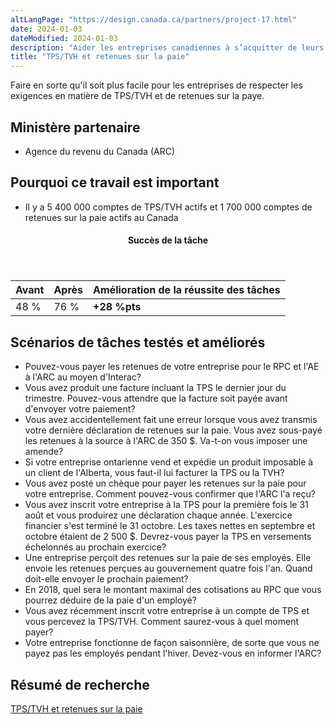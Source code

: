 ```yaml
---
altLangPage: "https://design.canada.ca/partners/project-17.html"
date: 2024-01-03
dateModified: 2024-01-03
description: "Aider les entreprises canadiennes à s’acquitter de leurs obligations en matière de taxe sur les produits et services (TPS), de taxe de vente harmonisée (TVH) et de retenues sur la paye. Date : Novembre 2017"
title: "TPS/TVH et retenues sur la paie"
---
```

<p>Faire en sorte qu'il soit plus facile pour les entreprises de respecter les exigences en matière de TPS/TVH et de retenues sur la paye.</p>
<h2>Ministère partenaire</h2>
<ul>
  <li>Agence du revenu du Canada (ARC)</li>
</ul>
<h2>Pourquoi ce travail est important</h2>
<ul>
  <li>Il y a 5&nbsp;400&nbsp;000 comptes de TPS/TVH actifs et 1&nbsp;700&nbsp;000 comptes de retenues sur la paie actifs au Canada</li>
</ul>
<div class="row mrgn-tp-lg mrgn-bttm-lg">
  <div class="col-md-8">
    <div class="panel panel-success">
      <header class="panel-heading">
        <h4 class="panel-title text-center">Succès de la tâche</h4>
      </header>
      <table class="table">
        <thead>
          <tr style="">
            <th scope="col" class="col-md-3">Avant</th>
            <th scope="col" class="col-md-3">Après</th>
            <th scope="col" class="col-md-6">Amélioration de la réussite des tâches</th>
          </tr>
        </thead>
        <tbody>
          <tr>
            <td class="table-smnum">48&nbsp;%</td>
            <td class="table-smnum">76&nbsp;%</td>
            <td class="table-smnum"><span class="text-success"><strong>+28&nbsp;%pts</strong></span></td>
          </tr>
        </tbody>
      </table>
    </div>
  </div>
</div>
<h2>Scénarios de tâches testés et améliorés</h2>
<ul class="lst-spcd">
  <li>Pouvez-vous payer les retenues de votre entreprise pour le RPC et l'AE à l'ARC au moyen d'Interac?</li>
  <li>Vous avez produit une facture incluant la TPS le dernier jour du trimestre. Pouvez-vous attendre que la facture soit payée avant d'envoyer votre paiement?</li>
  <li>Vous avez accidentellement fait une erreur lorsque vous avez transmis votre dernière déclaration de retenues sur la paie. Vous avez sous-payé les retenues à la source à l'ARC de 350 $. Va-t-on vous imposer une amende?</li>
  <li>Si votre entreprise ontarienne vend et expédie un produit imposable à un client de l'Alberta, vous faut-il lui facturer la TPS ou la TVH?</li>
  <li>Vous avez posté un chèque pour payer les retenues sur la paie pour votre entreprise. Comment pouvez-vous confirmer que l'ARC l'a reçu?</li>
  <li>Vous avez inscrit votre entreprise à la TPS pour la première fois le 31 août et vous produirez une déclaration chaque année. L'exercice financier s'est terminé le 31 octobre. Les taxes nettes en septembre et octobre étaient de 2 500 $. Devrez-vous payer la TPS en versements échelonnés au prochain exercice?</li>
  <li>Une entreprise perçoit des retenues sur la paie de ses employés. Elle envoie les retenues perçues au gouvernement quatre fois l'an. Quand doit-elle envoyer le prochain paiement?</li>
  <li>En 2018, quel sera le montant maximal des cotisations au RPC que vous pourrez déduire de la paie d'un employé?</li>
  <li>Vous avez récemment inscrit votre entreprise à un compte de TPS et vous percevez la TPS/TVH. Comment saurez-vous à quel moment payer?</li>
  <li>Votre entreprise fonctionne de façon saisonnière, de sorte que vous ne payez pas les employés pendant l'hiver. Devez-vous en informer l'ARC?</li>
</ul>
<h2>Résumé de recherche</h2>
<p><a href="https://blogue.canada.ca/resumes-recherche/impots-resume-recherche.html">TPS/TVH et retenues sur la paie</a></p>
